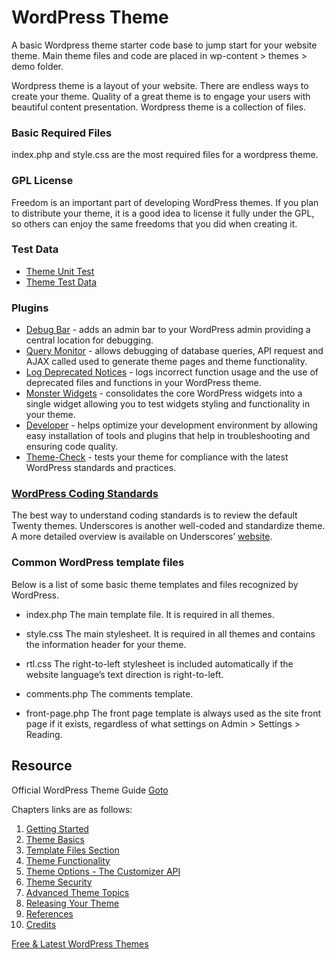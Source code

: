 # WordPress Theme

A basic Wordpress theme starter code base to jump start for your website theme. Main theme files and code are placed in wp-content > themes > demo folder. 

Wordpress theme is a layout of your website. There are endless ways to create your theme. Quality of a great theme is to engage your users with beautiful content presentation. Wordpress theme is a collection of files.

### Basic Required Files
index.php and style.css are the most required files for a wordpress theme.

### GPL License
Freedom is an important part of developing WordPress themes. If you plan to distribute your theme, it is a good idea to license it fully under the GPL, so others can enjoy the same freedoms that you did when creating it.

### Test Data
- [Theme Unit Test](https://codex.wordpress.org/Theme_Unit_Test)
- [Theme Test Data](https://themetest.wordpress.com/)

### Plugins
- [Debug Bar](https://wordpress.org/plugins/debug-bar/) - adds an admin bar to your WordPress admin providing a central location for debugging.
- [Query Monitor](https://wordpress.org/plugins/query-monitor/) - allows debugging of database queries, API request and AJAX called used to generate theme pages and theme functionality.
- [Log Deprecated Notices](https://wordpress.org/plugins/log-deprecated-notices/) - logs incorrect function usage and the use of deprecated files and functions in your WordPress theme.
- [Monster Widgets](https://wordpress.org/plugins/monster-widget/) - consolidates the core WordPress widgets into a single widget allowing you to test widgets styling and functionality in your theme.
- [Developer](https://wordpress.org/plugins/developer/) - helps optimize your development environment by allowing easy installation of tools and plugins that help in troubleshooting and ensuring code quality.
- [Theme-Check](https://wordpress.org/plugins/theme-check/) - tests your theme for compliance with the latest WordPress standards and practices.

### [WordPress Coding Standards](https://make.wordpress.org/core/handbook/best-practices/coding-standards/)
The best way to understand coding standards is to review the default Twenty themes. Underscores is another well-coded and standardize theme. A more detailed overview is available on Underscores’ [website](http://underscores.me/).

### Common WordPress template files
Below is a list of some basic theme templates and files recognized by WordPress.

- index.php
The main template file. It is required in all themes.

- style.css
The main stylesheet. It is required in all themes and contains the information header for your theme.

- rtl.css
The right-to-left stylesheet is included automatically if the website language’s text direction is right-to-left.

- comments.php
The comments template.

- front-page.php
The front page template is always used as the site front page if it exists, regardless of what settings on Admin > Settings > Reading.

## Resource

Official WordPress Theme Guide [Goto](https://developer.wordpress.org/themes/)

Chapters links are as follows:

1. [Getting Started](https://developer.wordpress.org/themes/getting-started/)
2. [Theme Basics](https://developer.wordpress.org/themes/basics/)
3. [Template Files Section](https://developer.wordpress.org/themes/template-files-section/)
4. [Theme Functionality](https://developer.wordpress.org/themes/functionality/)
5. [Theme Options - The Customizer API](https://developer.wordpress.org/themes/customize-api/)
6. [Theme Security](https://developer.wordpress.org/themes/theme-security/)
7. [Advanced Theme Topics](https://developer.wordpress.org/themes/advanced-topics/)
8. [Releasing Your Theme](https://developer.wordpress.org/themes/release/)
9. [References](https://developer.wordpress.org/themes/references/)
10. [Credits](https://developer.wordpress.org/themes/credits/)

[Free & Latest WordPress Themes](https://wordpress.org/themes/browse/new/)